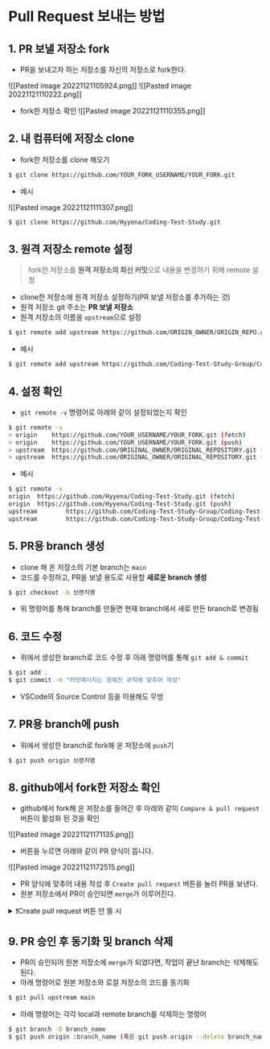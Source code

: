 # Pull Request 보내는 방법

## 1. PR 보낼 저장소 fork

- PR을 보내고자 하는 저장소를 자신의 저장소로 fork한다.

![[Pasted image 20221121105924.png]]
![[Pasted image 20221121110222.png]]

- fork한 저장소 확인
  ![[Pasted image 20221121110355.png]]

## 2. 내 컴퓨터에 저장소 clone

- fork한 저장소를 clone 해오기

```bash
$ git clone https://github.com/YOUR_FORK_USERNAME/YOUR_FORK.git
```

- 예시

![[Pasted image 20221121111307.png]]

```bash
$ git clone https://github.com/Hyyena/Coding-Test-Study.git
```

## 3. 원격 저장소 remote 설정

> fork한 저장소를 **원격 저장소의 최신 커밋**으로 내용을 변경하기 위해 remote 설정

- clone한 저장소에 원격 저장소 설정하기(PR 보낼 저장소를 추가하는 것)
- 원격 저장소 git 주소는 **PR 보낼 저장소**
- 원격 저장소의 이름을 `upstream`으로 설정

```bash
$ git remote add upstream https://github.com/ORIGIN_OWNER/ORIGIN_REPO.git
```

- 예시

```bash
$ git remote add upstream https://github.com/Coding-Test-Study-Group/Coding-Test-Study.git
```

## 4. 설정 확인

- `git remote -v` 명령어로 아래와 같이 설정되었는지 확인

```bash
$ git remote -v
> origin    https://github.com/YOUR_USERNAME/YOUR_FORK.git (fetch)
> origin    https://github.com/YOUR_USERNAME/YOUR_FORK.git (push)
> upstream  https://github.com/ORIGINAL_OWNER/ORIGINAL_REPOSITORY.git (fetch)
> upstream  https://github.com/ORIGINAL_OWNER/ORIGINAL_REPOSITORY.git (push)
```

- 예시

```bash
$ git remote -v
origin  https://github.com/Hyyena/Coding-Test-Study.git (fetch)
origin  https://github.com/Hyyena/Coding-Test-Study.git (push)
upstream        https://github.com/Coding-Test-Study-Group/Coding-Test-Study.git (fetch)
upstream        https://github.com/Coding-Test-Study-Group/Coding-Test-Study.git (push)
```

## 5. PR용 branch 생성

- clone 해 온 저장소의 기본 branch는 `main`
- 코드를 수정하고, PR을 보낼 용도로 사용할 **새로운 branch 생성**

```bash
$ git checkout -b 브랜치명
```

- 위 명령어를 통해 branch를 만들면 현재 branch에서 새로 만든 branch로 변경됨

## 6. 코드 수정

- 위에서 생성한 branch로 코드 수정 후 아래 명령어를 통해 `git add & commit`

```bash
$ git add .
$ git commit -m "커밋메시지는 정해진 규칙에 맞추어 작성"
```

- VSCode의 Source Control 등을 이용해도 무방

## 7. PR용 branch에 push

- 위에서 생성한 branch로 fork해 온 저장소에 `push`기

```bash
$ git push origin 브랜치명
```

## 8. github에서 fork한 저장소 확인

- github에서 fork해 온 저장소를 들어간 후 아래와 같이 `Compare & pull request` 버튼이 활성화 된 것을 확인

![[Pasted image 20221121171135.png]]

- 버튼을 누르면 아래와 같이 PR 양식이 뜹니다.

![[Pasted image 20221121172515.png]]

- PR 양식에 맞추어 내용 작성 후 `Create pull request` 버튼을 눌러 PR을 보낸다.
- 원본 저장소에서 PR이 승인되면 `merge`가 이루어진다.

<details>
<summary>
❗Create pull request 버튼 안 뜰 시
</summary>

![[Pasted image 20221121182911.png]]

- fork한 저장소에서 branch를 작업 branch로 변경

![[Pasted image 20221121182059.png]]

- fork한 저장소에서 아래와 같이 `New pull request` 버튼을 눌러 PR 생성

![[Pasted image 20221121181852.png]]

- 작업용 branch에서 원본 저장소의 `main` branch로 PR을 보낸다.

> ex) 작업을 진행한 Hyyena/Coding-Test-Study add-docs 브랜치에서 Coding-Test-Study-Group main 브랜치로 Pull Request

</details>

## 9. PR 승인 후 동기화 및 branch 삭제

- PR이 승인되어 원본 저장소에 `merge`가 되었다면, 작업이 끝난 branch는 삭제해도 된다.
- 아래 명령어로 원본 저장소와 로컬 저장소의 코드를 동기화

```bash
$ git pull upstream main
```

- 아래 명령어는 각각 local과 remote branch를 삭제하는 명령어

```bash
$ git branch -D branch_name
$ git push origin :branch_name (혹은 git push origin --delete branch_name)
```
